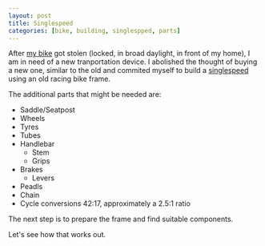 ```yaml
---
layout: post
title: Singlespeed
categories: [bike, building, singlespped, parts]
---
```


After [my bike](http://www.radon-bikes.de/xist4c/web/ZR-Team-7-0_id_18365_.htm) got stolen (locked, in broad daylight, in front of my home), I am in need of a new tranportation device. I abolished the thought of buying a new one, similar to the old and commited myself to build a [singlespeed](http://en.wikipedia.org/wiki/Single-speed_bicycle) using an old racing bike frame.

The additional parts that might be needed are:
- Saddle/Seatpost
- Wheels
- Tyres
- Tubes
- Handlebar
	- Stem
	- Grips
- Brakes
	- Levers
- Peadls
- Chain
- Cycle conversions 42:17, approximately a 2.5:1 ratio

The next step is to prepare the frame and find suitable components.

Let's see how that works out.
